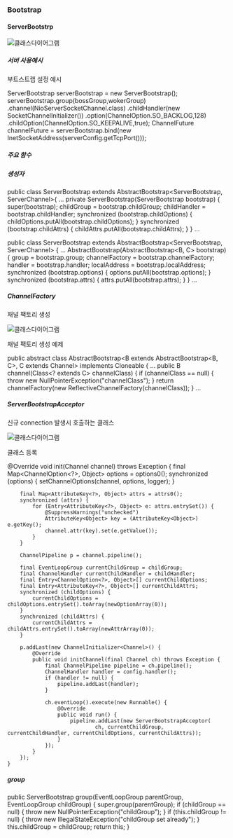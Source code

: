 
### Bootstrap



#### ServerBootstrp

![클래스다이어그램](https://github.com/j2yongjin/application-server/blob/master/netty-internal/assets/ServerBootstrap.png)

##### 서버 사용예시
부트스트랩 설정 예시

ServerBootstrap serverBootstrap = new ServerBootstrap();
            serverBootstrap.group(bossGroup,wokerGroup)
                    .channel(NioServerSocketChannel.class)
                    .childHandler(new SocketChannelInitializer())
                    .option(ChannelOption.SO_BACKLOG,128)
                    .childOption(ChannelOption.SO_KEEPALIVE,true);
            ChannelFuture channelFuture = serverBootstrap.bind(new InetSocketAddress(serverConfig.getTcpPort()));
            
       
##### 주요 함수

##### 생성자
public class ServerBootstrap extends AbstractBootstrap<ServerBootstrap, ServerChannel>{
...
private ServerBootstrap(ServerBootstrap bootstrap) {
        super(bootstrap);
        childGroup = bootstrap.childGroup;
        childHandler = bootstrap.childHandler;
        synchronized (bootstrap.childOptions) {
            childOptions.putAll(bootstrap.childOptions);
        }
        synchronized (bootstrap.childAttrs) {
            childAttrs.putAll(bootstrap.childAttrs);
        }
    }
...

public class ServerBootstrap extends AbstractBootstrap<ServerBootstrap, ServerChannel> {
...
AbstractBootstrap(AbstractBootstrap<B, C> bootstrap) {
        group = bootstrap.group;
        channelFactory = bootstrap.channelFactory;
        handler = bootstrap.handler;
        localAddress = bootstrap.localAddress;
        synchronized (bootstrap.options) {
            options.putAll(bootstrap.options);
        }
        synchronized (bootstrap.attrs) {
            attrs.putAll(bootstrap.attrs);
        }
    }
...

##### ChannelFactory
채널 팩토리 생성

![클래스다이어그램](https://github.com/j2yongjin/application-server/blob/master/netty-internal/assets/channelFactory.png)

채널 팩토리 생성 예제

public abstract class AbstractBootstrap<B extends AbstractBootstrap<B, C>, C extends Channel> implements Cloneable {
...
public B channel(Class<? extends C> channelClass) {
        if (channelClass == null) {
            throw new NullPointerException("channelClass");
        }
        return channelFactory(new ReflectiveChannelFactory<C>(channelClass));
    } 
...


##### ServerBootstrapAcceptor
신규 connection 발생시 호출하는 클래스 

![클래스다이어그램](https://github.com/j2yongjin/application-server/blob/master/netty-internal/assets/ServerBootStrapAcceptor.png)

클래스 등록

@Override
    void init(Channel channel) throws Exception {
        final Map<ChannelOption<?>, Object> options = options0();
        synchronized (options) {
            setChannelOptions(channel, options, logger);
        }

        final Map<AttributeKey<?>, Object> attrs = attrs0();
        synchronized (attrs) {
            for (Entry<AttributeKey<?>, Object> e: attrs.entrySet()) {
                @SuppressWarnings("unchecked")
                AttributeKey<Object> key = (AttributeKey<Object>) e.getKey();
                channel.attr(key).set(e.getValue());
            }
        }

        ChannelPipeline p = channel.pipeline();

        final EventLoopGroup currentChildGroup = childGroup;
        final ChannelHandler currentChildHandler = childHandler;
        final Entry<ChannelOption<?>, Object>[] currentChildOptions;
        final Entry<AttributeKey<?>, Object>[] currentChildAttrs;
        synchronized (childOptions) {
            currentChildOptions = childOptions.entrySet().toArray(newOptionArray(0));
        }
        synchronized (childAttrs) {
            currentChildAttrs = childAttrs.entrySet().toArray(newAttrArray(0));
        }

        p.addLast(new ChannelInitializer<Channel>() {
            @Override
            public void initChannel(final Channel ch) throws Exception {
                final ChannelPipeline pipeline = ch.pipeline();
                ChannelHandler handler = config.handler();
                if (handler != null) {
                    pipeline.addLast(handler);
                }

                ch.eventLoop().execute(new Runnable() {
                    @Override
                    public void run() {
                        pipeline.addLast(new ServerBootstrapAcceptor(
                                ch, currentChildGroup, currentChildHandler, currentChildOptions, currentChildAttrs));
                    }
                });
            }
        });
    }

##### group

public ServerBootstrap group(EventLoopGroup parentGroup, EventLoopGroup childGroup) {
        super.group(parentGroup);
        if (childGroup == null) {
            throw new NullPointerException("childGroup");
        }
        if (this.childGroup != null) {
            throw new IllegalStateException("childGroup set already");
        }
        this.childGroup = childGroup;
        return this;
    }
    
    

    
    
    
    
    

